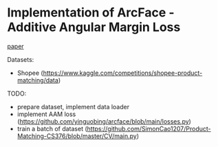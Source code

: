 # Implementation of ArcFace - Additive Angular Margin Loss

[paper](https://arxiv.org/pdf/1801.07698)

Datasets: 
- Shopee (https://www.kaggle.com/competitions/shopee-product-matching/data)

TODO: 
- prepare dataset, implement data loader
- implement AAM loss
    (https://github.com/yinguobing/arcface/blob/main/losses.py)
- train a batch of dataset
    (https://github.com/SimonCao1207/Product-Matching-CS376/blob/master/CV/main.py)


